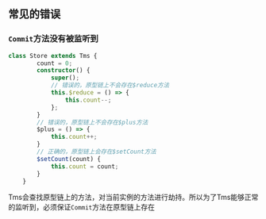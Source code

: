 ## 常见的错误

### `Commit`方法没有被监听到
```typescript
class Store extends Tms {
        count = 0;
        constructor() {
            super();
            // 错误的，原型链上不会存在$reduce方法
            this.$reduce = () => {
                this.count--;
            };
        }
        // 错误的，原型链上不会存在$plus方法
        $plus = () => {
            this.count++;
        }
        // 正确的，原型链上会存在$setCount方法
        $setCount(count) {
            this.count = count;
        }
    }
```
Tms会查找原型链上的方法，对当前实例的方法进行劫持。所以为了Tms能够正常的监听到，必须保证`Commit`方法在原型链上存在